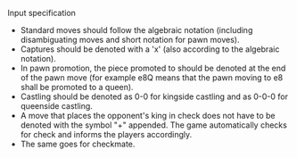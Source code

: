 Input specification

- Standard moves should follow the algebraic notation (including disambiguating moves and short notation for pawn moves).
- Captures should be denoted with a 'x' (also according to the algebraic notation).
- In pawn promotion, the piece promoted to should be denoted at the end of the pawn move (for example e8Q means that the pawn moving to e8 shall be promoted to a queen).
- Castling should be denoted as 0-0 for kingside castling and as 0-0-0 for queenside castling.
- A move that places the opponent's king in check does not have to be denoted with the symbol "+" appended. The game automatically checks for check and informs the players accordingly.
- The same goes for checkmate.